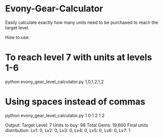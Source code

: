 # Evony-Gear-Calculator
Easily calculate exactly how many units need to be purchased to reach the target level.

How to use:
  # To reach level 7 with units at levels 1-6
  python evony_gear_level_calculator.py 1,0,1,2,1,2

  # Using spaces instead of commas
  python evony_gear_level_calculator.py 1 0 1 2 1 2

Output:
  Target Level: 7
  Units to buy: 98
  Total Gems: 19,600
  Final units distribution: Lv1: 0, Lv2: 0, Lv3: 0, Lv4: 0, Lv5: 0, Lv6: 0, Lv7: 1
